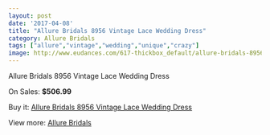 ```yaml
---
layout: post
date: '2017-04-08'
title: "Allure Bridals 8956 Vintage Lace Wedding Dress"
category: Allure Bridals
tags: ["allure","vintage","wedding","unique","crazy"]
image: http://www.eudances.com/617-thickbox_default/allure-bridals-8956-vintage-lace-wedding-dress.jpg
---
```

Allure Bridals 8956 Vintage Lace Wedding Dress

On Sales: **$506.99**
<a href="https://www.eudances.com/en/allure-bridals/195-allure-bridals-8956-vintage-lace-wedding-dress.html"><amp-img layout="responsive" width="600" height="600" src="//www.eudances.com/617-thickbox_default/allure-bridals-8956-vintage-lace-wedding-dress.jpg" alt="Allure Bridals 8956 Vintage Lace Wedding Dress 0" /></a>
<a href="https://www.eudances.com/en/allure-bridals/195-allure-bridals-8956-vintage-lace-wedding-dress.html"><amp-img layout="responsive" width="600" height="600" src="//www.eudances.com/621-thickbox_default/allure-bridals-8956-vintage-lace-wedding-dress.jpg" alt="Allure Bridals 8956 Vintage Lace Wedding Dress 1" /></a>
<a href="https://www.eudances.com/en/allure-bridals/195-allure-bridals-8956-vintage-lace-wedding-dress.html"><amp-img layout="responsive" width="600" height="600" src="//www.eudances.com/620-thickbox_default/allure-bridals-8956-vintage-lace-wedding-dress.jpg" alt="Allure Bridals 8956 Vintage Lace Wedding Dress 2" /></a>
<a href="https://www.eudances.com/en/allure-bridals/195-allure-bridals-8956-vintage-lace-wedding-dress.html"><amp-img layout="responsive" width="600" height="600" src="//www.eudances.com/619-thickbox_default/allure-bridals-8956-vintage-lace-wedding-dress.jpg" alt="Allure Bridals 8956 Vintage Lace Wedding Dress 3" /></a>
<a href="https://www.eudances.com/en/allure-bridals/195-allure-bridals-8956-vintage-lace-wedding-dress.html"><amp-img layout="responsive" width="600" height="600" src="//www.eudances.com/618-thickbox_default/allure-bridals-8956-vintage-lace-wedding-dress.jpg" alt="Allure Bridals 8956 Vintage Lace Wedding Dress 4" /></a>

Buy it: [Allure Bridals 8956 Vintage Lace Wedding Dress](https://www.eudances.com/en/allure-bridals/195-allure-bridals-8956-vintage-lace-wedding-dress.html "Allure Bridals 8956 Vintage Lace Wedding Dress")

View more: [Allure Bridals](https://www.eudances.com/en/2-allure-bridals "Allure Bridals")